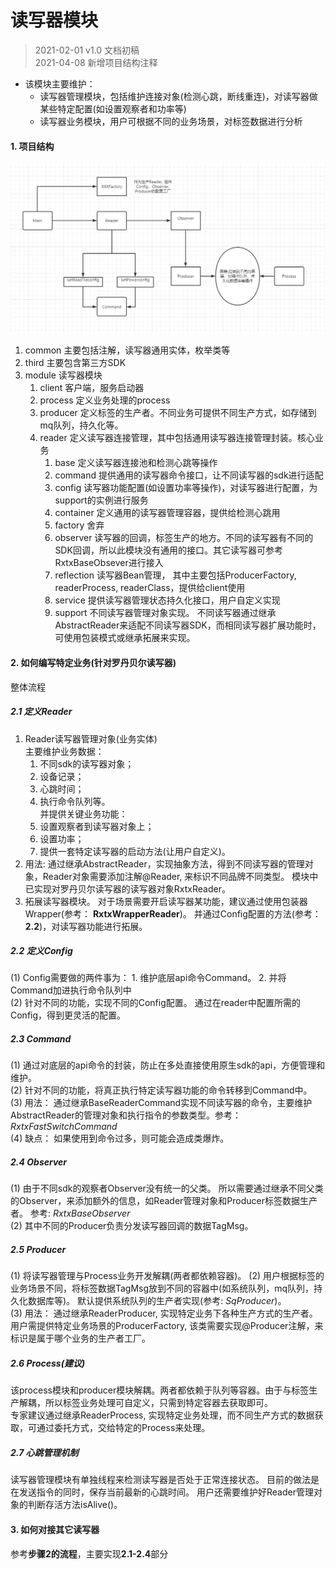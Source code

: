 # 读写器模块

> 2021-02-01 v1.0 文档初稿  
> 2021-04-08 新增项目结构注释


+ 该模块主要维护：
    * 读写器管理模块，包括维护连接对象(检测心跳，断线重连)，对读写器做某些特定配置(如设置观察者和功率等)
    * 读写器业务模块，用户可根据不同的业务场景，对标签数据进行分析
    

#### 1. 项目结构 
![项目结构图](./src/main/java/com/ridko/流程图.png)  
1. common 主要包括注解，读写器通用实体，枚举类等  
2. third 主要包含第三方SDK  
3. module 读写器模块
    1. client 客户端，服务启动器
    2. process 定义业务处理的process
    3. producer 定义标签的生产者。不同业务可提供不同生产方式，如存储到mq队列，持久化等。
    4. reader 定义读写器连接管理，其中包括通用读写器连接管理封装。核心业务
        1. base 定义读写器连接池和检测心跳等操作
        2. command 提供通用的读写器命令接口，让不同读写器的sdk进行适配
        3. config 读写器功能配置(如设置功率等操作)，对读写器进行配置，为support的实例进行服务
        4. container 定义通用的读写器管理容器，提供给检测心跳用
        5. factory 舍弃
        6. observer 读写器的回调，标签生产的地方。不同的读写器有不同的SDK回调，所以此模块没有通用的接口。其它读写器可参考RxtxBaseObsever进行接入
        7. reflection 读写器Bean管理， 其中主要包括ProducerFactory, readerProcess, readerClass，提供给client使用
        8. service 提供读写器管理状态持久化接口，用户自定义实现
        9. support 不同读写器管理对象实现。 不同读写器通过继承AbstractReader来适配不同读写器SDK，而相同读写器扩展功能时，可使用包装模式或继承拓展来实现。




#### 2. 如何编写特定业务(针对罗丹贝尔读写器)
整体流程

##### 2.1 定义Reader 
1. Reader读写器管理对象(业务实体)  
主要维护业务数据：
    1. 不同sdk的读写器对象； 
    2. 设备记录；
    3. 心跳时间；
    4. 执行命令队列等。  
并提供关键业务功能：
    1. 设置观察者到读写器对象上； 
    2. 设置功率； 
    3. 提供一套特定读写器的启动方法(让用户自定义)。
2. 用法: 通过继承AbstractReader，实现抽象方法，得到不同读写器的管理对象，Reader对象需要添加注解@Reader, 来标识不同品牌不同类型。 模块中已实现对罗丹贝尔读写器的读写器对象RxtxReader。  
3. 拓展读写器模块。 对于场景需要开启读写器某功能，建议通过使用包装器Wrapper(参考： **RxtxWrapperReader**)。 并通过Config配置的方法(参考：**2.2**)，对读写器功能进行拓展。 


##### 2.2 定义Config
(1) Config需要做的两件事为： 1. 维护底层api命令Command。 2. 并将Command加进执行命令队列中  
(2) 针对不同的功能，实现不同的Config配置。 通过在reader中配置所需的Config，得到更灵活的配置。

##### 2.3 Command
(1) 通过对底层的api命令的封装，防止在多处直接使用原生sdk的api，方便管理和维护。  
(2) 针对不同的功能，将真正执行特定读写器功能的命令转移到Command中。   
(3) 用法： 通过继承BaseReaderCommand实现不同读写器的命令，主要维护AbstractReader的管理对象和执行指令的参数类型。参考： *RxtxFastSwitchCommand*  
(4) 缺点： 如果使用到命令过多，则可能会造成类爆炸。


##### 2.4 Observer
(1) 由于不同sdk的观察者Observer没有统一的父类。 所以需要通过继承不同父类的Observer，来添加额外的信息，如Reader管理对象和Producer标签数据生产者。 参考: *RxtxBaseObserver*  
(2) 其中不同的Producer负责分发读写器回调的数据TagMsg。 

##### 2.5 Producer
(1) 将读写器管理与Process业务开发解耦(两者都依赖容器)。 
(2) 用户根据标签的业务场景不同，将标签数据TagMsg放到不同的容器中(如系统队列，mq队列，持久化数据库等)。 默认提供系统队列的生产者实现(参考: *SqProducer*)。  
(3) 用法： 通过继承ReaderProducer, 实现特定业务下各种生产方式的生产者。 用户需提供特定业务场景的ProducerFactory, 该类需要实现@Producer注解，来标识是属于哪个业务的生产者工厂。


##### 2.6 Process(建议)
该process模块和producer模块解耦。两者都依赖于队列等容器。由于与标签生产解耦，所以标签业务处理可自定义，只需到特定容器去获取即可。  
专家建议通过继承ReaderProcess, 实现特定业务处理，而不同生产方式的数据获取，可通过委托方式，交给特定的Process来处理。

##### 2.7 心跳管理机制
读写器管理模块有单独线程来检测读写器是否处于正常连接状态。 目前的做法是在发送指令的同时，保存当前最新的心跳时间。 用户还需要维护好Reader管理对象的判断存活方法isAlive()。


#### 3. 如何对接其它读写器
参考**步骤2的流程**，主要实现**2.1-2.4**部分
